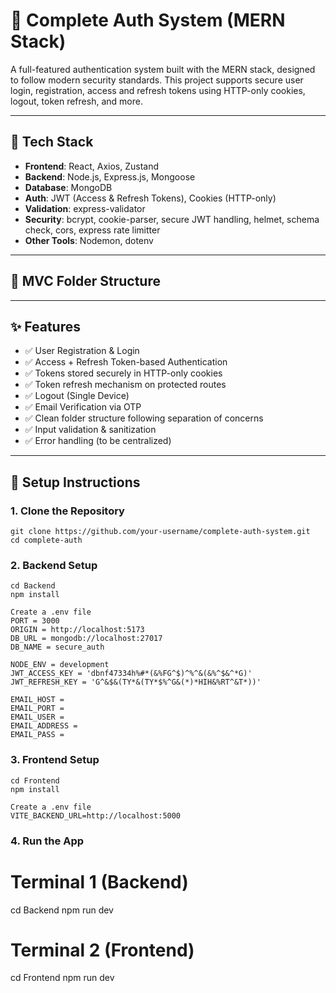 # 🔐 Complete Auth System (MERN Stack)

A full-featured authentication system built with the MERN stack, designed to follow modern security standards. This project supports secure user login, registration, access and refresh tokens using HTTP-only cookies, logout, token refresh, and more.

---

## 🚀 Tech Stack

- **Frontend**: React, Axios, Zustand
- **Backend**: Node.js, Express.js, Mongoose
- **Database**: MongoDB
- **Auth**: JWT (Access & Refresh Tokens), Cookies (HTTP-only)
- **Validation**: express-validator
- **Security**: bcrypt, cookie-parser, secure JWT handling, helmet, schema check, cors, express rate limitter
- **Other Tools**: Nodemon, dotenv

---

## 📁 MVC Folder Structure

---

## ✨ Features

- ✅ User Registration & Login
- ✅ Access + Refresh Token-based Authentication
- ✅ Tokens stored securely in HTTP-only cookies
- ✅ Token refresh mechanism on protected routes
- ✅ Logout (Single Device)
- ✅ Email Verification via OTP
- ✅ Clean folder structure following separation of concerns
- ✅ Input validation & sanitization
- ✅ Error handling (to be centralized)

---

## 🧪 Setup Instructions

### 1. Clone the Repository

```
git clone https://github.com/your-username/complete-auth-system.git
cd complete-auth
```

### 2. Backend Setup

```
cd Backend
npm install

Create a .env file
PORT = 3000
ORIGIN = http://localhost:5173
DB_URL = mongodb://localhost:27017
DB_NAME = secure_auth

NODE_ENV = development
JWT_ACCESS_KEY = 'dbnf47334h%#*(&%FG^$)^%^&(&%^$&^*G)'
JWT_REFRESH_KEY = 'G^&$&(TY*&(TY*$%^G&(*)*HIH&%RT^&T*))'

EMAIL_HOST =
EMAIL_PORT =
EMAIL_USER =
EMAIL_ADDRESS =
EMAIL_PASS =
```

### 3. Frontend Setup

```
cd Frontend
npm install

Create a .env file
VITE_BACKEND_URL=http://localhost:5000
```

### 4. Run the App

# Terminal 1 (Backend)

cd Backend
npm run dev

# Terminal 2 (Frontend)

cd Frontend
npm run dev
